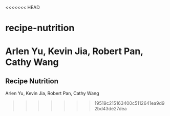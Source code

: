 <<<<<<< HEAD
# recipe-nutrition

Arlen Yu, Kevin Jia, Robert Pan, Cathy Wang
=======
## Recipe Nutrition

Arlen Yu, Kevin Jia, Robert Pan, Cathy Wang
>>>>>>> 19519c215163400c5112641ea9d92bd43de27dea
